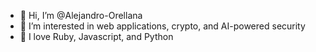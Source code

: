 - 👋 Hi, I’m @Alejandro-Orellana
- 👀 I’m interested in web applications, crypto, and AI-powered security
- 🌱 I love Ruby, Javascript, and Python
<!---
Alejandro-Orellana/Alejandro-Orellana is a ✨ special ✨ repository because its `README.md` (this file) appears on your GitHub profile.
You can click the Preview link to take a look at your changes.
--->
